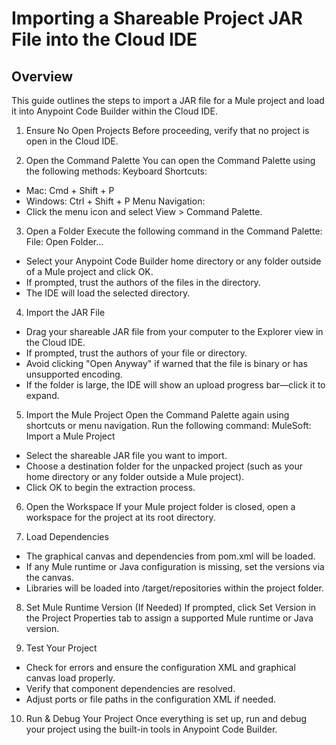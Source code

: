 # Importing a Shareable Project JAR File into the Cloud IDE
## Overview
This guide outlines the steps to import a JAR file for a Mule project and load it into Anypoint Code Builder within the Cloud IDE.

1. Ensure No Open Projects
Before proceeding, verify that no project is open in the Cloud IDE.

2. Open the Command Palette
You can open the Command Palette using the following methods:
Keyboard Shortcuts:
- Mac: Cmd + Shift + P
- Windows: Ctrl + Shift + P
Menu Navigation:
- Click the menu icon and select View > Command Palette.

3. Open a Folder
Execute the following command in the Command Palette:
File: Open Folder...


- Select your Anypoint Code Builder home directory or any folder outside of a Mule project and click OK.
- If prompted, trust the authors of the files in the directory.
- The IDE will load the selected directory.

4. Import the JAR File
- Drag your shareable JAR file from your computer to the Explorer view in the Cloud IDE.
- If prompted, trust the authors of your file or directory.
- Avoid clicking "Open Anyway" if warned that the file is binary or has unsupported encoding.
- If the folder is large, the IDE will show an upload progress bar—click it to expand.

5. Import the Mule Project
Open the Command Palette again using shortcuts or menu navigation.
Run the following command:
MuleSoft: Import a Mule Project


- Select the shareable JAR file you want to import.
- Choose a destination folder for the unpacked project (such as your home directory or any folder outside a Mule project).
- Click OK to begin the extraction process.

6. Open the Workspace
If your Mule project folder is closed, open a workspace for the project at its root directory.

7. Load Dependencies
- The graphical canvas and dependencies from pom.xml will be loaded.
- If any Mule runtime or Java configuration is missing, set the versions via the canvas.
- Libraries will be loaded into /target/repositories within the project folder.

8. Set Mule Runtime Version (If Needed)
If prompted, click Set Version in the Project Properties tab to assign a supported Mule runtime or Java version.

9. Test Your Project
- Check for errors and ensure the configuration XML and graphical canvas load properly.
- Verify that component dependencies are resolved.
- Adjust ports or file paths in the configuration XML if needed.

10. Run & Debug Your Project
Once everything is set up, run and debug your project using the built-in tools in Anypoint Code Builder.
